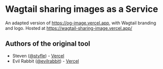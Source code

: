 # Wagtail sharing images as a Service

An adapted version of https://og-image.vercel.app, with Wagtail branding and logo. Hosted at https://wagtail-sharing-image.vercel.app/

## Authors of the original tool

- Steven ([@styfle](https://twitter.com/styfle)) - [Vercel](https://vercel.com)
- Evil Rabbit ([@evilrabbit](https://twitter.com/evilrabbit_)) - [Vercel](https://vercel.com)
